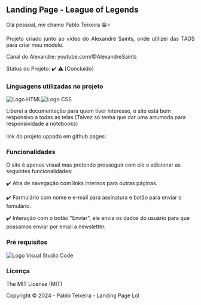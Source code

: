 ## Landing Page - League of Legends
Olá pessoal, me chamo Pablo Teixeira 😁⭐

<p align="justify"> Projeto criado junto ao vídeo do Alexandre Saints, onde utilizei das TAGS para criar meu modelo. </p>

Canal do Alexandre: youtube.com/@AlexandreSaints


Status do Projeto: ✔️ ⚠️ [Concluído]

<h3>Linguagens utilizadas no projeto</h3>

<img src='https://img.shields.io/badge/HTML5-E34F26?style=for-the-badge&logo=html5&logoColor=white' alt='Logo HTML'></img><img src='https://img.shields.io/badge/CSS3-1572B6?style=for-the-badge&logo=css3&logoColor=white' alt='Logo CSS'></img>

Liberei a documentação para quem tiver interesse, o site está bem responsivo a todas as telas (Talvez só tenha que dar uma arrumada para responsividade a notebooks)
<br><br>
link do projeto uppado em github pages: 



<h3>Funcionalidades</h3>

O site é apenas visual mas pretendo prosseguir com ele e adicionar as seguintes funcionalidades:

✔️ Aba de navegação com links internos para outras páginas.

✔️ Formulário com nome e e-mail para assinatura e botão para enviar o fomulário.

✔️ Interação com o botão "Enviar", ele envia os dados do usuário para que possamos enviar por email a newsletter.

<h3>Pré requisitos</h3>

<img src='https://img.shields.io/badge/Visual_Studio_Code-0078D4?style=for-the-badge&logo=visual%20studio%20code&logoColor=white' alt='Logo Visual Studio Code'></img>

<h3>Licença</h3>

The MIT License (MIT)

Copyright ©️ 2024 - Pablo Teixeira - Landing Page Lol
